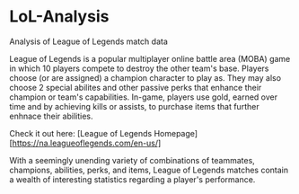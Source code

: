# LoL-Analysis
Analysis of League of Legends match data

League of Legends is a popular multiplayer online battle area (MOBA) game in which 10 players compete to destroy the other team's base. Players choose (or are assigned) a champion character to play as. They may also choose 2 special abilites and other passive perks that enhance their champion or team's capabilities. In-game, players use gold, earned over time and by achieving kills or assists, to purchase items that further enhnace their abilities.

Check it out here: [League of Legends Homepage][https://na.leagueoflegends.com/en-us/]

With a seemingly unending variety of combinations of teammates, champions, abilities, perks, and items, League of Legends matches contain a wealth of interesting statistics regarding a player's performance. 
